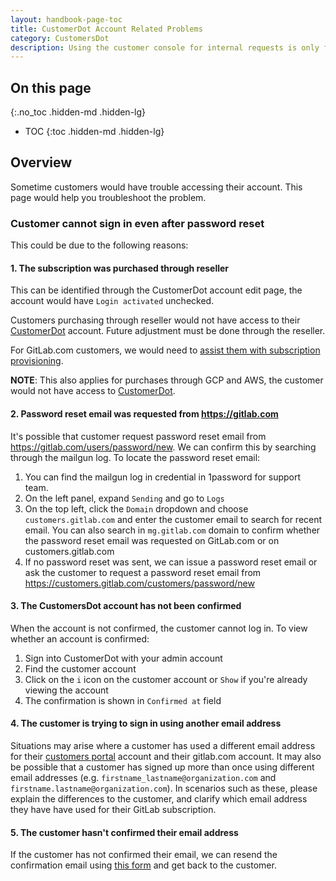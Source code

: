 ```yaml
---
layout: handbook-page-toc
title: CustomerDot Account Related Problems
category: CustomersDot
description: Using the customer console for internal requests is only for special cases where the existing tools won't allow us to complete the task at hand.
---
```


## On this page
{:.no_toc .hidden-md .hidden-lg}

- TOC
{:toc .hidden-md .hidden-lg}


## Overview

Sometime customers would have trouble accessing their account. This page would help you troubleshoot the problem.

### Customer cannot sign in even after password reset

This could be due to the following reasons:

#### 1. The subscription was purchased through reseller

This can be identified through the CustomerDot account edit page, the account would have `Login activated` unchecked.

Customers purchasing through reseller would not have access to their [CustomerDot](https://customers.gitlab.com/customers/sign_in) account. Future adjustment must be done through the reseller.

For GitLab.com customers, we would need to [assist them with subscription provisioning](../saas/subscription_provisioning.html).

**NOTE**: This also applies for purchases through GCP and AWS, the customer would not have access to [CustomerDot](https://customers.gitlab.com/customers/sign_in). 

#### 2. Password reset email was requested from https://gitlab.com

It's possible that customer request password reset email from https://gitlab.com/users/password/new.
We can confirm this by searching through the mailgun log. To locate the password reset email:

1. You can find the mailgun log in credential in 1password for support team.
1. On the left panel, expand `Sending` and go to `Logs`
1. On the top left, click the `Domain` dropdown and choose `customers.gitlab.com` and enter the customer email to search for recent email. You can also search in `mg.gitlab.com` domain to confirm whether the password reset email was requested on GitLab.com or on customers.gitlab.com
1. If no password reset was sent, we can issue a password reset email or ask the customer to request a password reset email from https://customers.gitlab.com/customers/password/new

#### 3. The CustomersDot account has not been confirmed

When the account is not confirmed, the customer cannot log in. To view whether an account is confirmed:

1. Sign into CustomerDot with your admin account
1. Find the customer account
1. Click on the `i` icon on the customer account or `Show` if you're already viewing the account
1. The confirmation is shown in `Confirmed at` field

#### 4. The customer is trying to sign in using another email address

Situations may arise where a customer has used a different email address for their [customers portal](https://customers.gitlab.com/customers/sign_in) account and their gitlab.com account. It may also be possible that a customer has signed up more than once using different email addresses (e.g. `firstname_lastname@organization.com` and `firstname.lastname@organization.com`). In scenarios such as these, please explain the differences to the customer, and clarify which email address they have have used for their GitLab subscription.

#### 5. The customer hasn't confirmed their email address

If the customer has not confirmed their email, we can resend the confirmation email using [this form](https://customers.gitlab.com/customers/confirmation/new) and get back to the customer.
